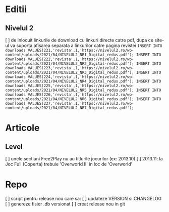 
# Editii
## Nivelul 2
[ ] de inlocuit linkurile de download cu linkuri directe catre pdf, dupa ce site-ul va suporta afisarea separata a linkurilor catre pagina revistei
    ```
        INSERT INTO downloads VALUES(221,'revista',1,'https://nivelul2.ro/wp-content/uploads/2021/04/NIVELUL2_NR1_Digital_redus.pdf');
        INSERT INTO downloads VALUES(222,'revista',1,'https://nivelul2.ro/wp-content/uploads/2021/04/NIVELUL2_NR2_Digital-redus.pdf');
        INSERT INTO downloads VALUES(223,'revista',1,'https://nivelul2.ro/wp-content/uploads/2021/04/NIVELUL2_NR3_Digital_redus.pdf');
        INSERT INTO downloads VALUES(224,'revista',1,'https://nivelul2.ro/wp-content/uploads/2021/04/NIVELUL2_NR4_Digital_redus.pdf');
        INSERT INTO downloads VALUES(225,'revista',1,'https://nivelul2.ro/wp-content/uploads/2021/04/NIVELUL2_NR5_Digital_redus.pdf');
        INSERT INTO downloads VALUES(226,'revista',1,'https://nivelul2.ro/wp-content/uploads/2021/04/NIVELUL2_NR6_Digital_redus.pdf');
        INSERT INTO downloads VALUES(227,'revista',1,'https://nivelul2.ro/wp-content/uploads/2021/04/NIVELUL2_NR7_Digital_redus.pdf');
    ```

# Articole
## Level
[ ] unele sectiuni Free2Play nu au titlurile jocurilor (ex: 2013.10)
[ ] 2013.11: la Joc Full (Coperta) trebuie 'Overworld II' in loc de 'Overworld'

# Repo
[ ] script pentru release nou care sa:
  [ ] updateze VERSION si CHANGELOG
  [ ] genereze fisier .db versionat
  [ ] creat release nou in git



